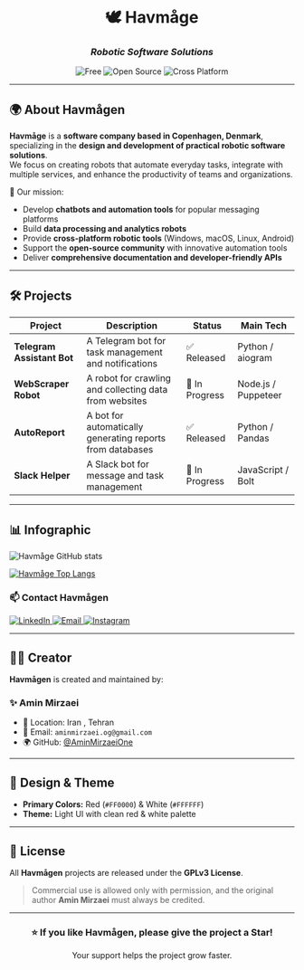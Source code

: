 <!-- Havmågen README - Light Theme with Red & White Palette -->

<div align="center">

# 🕊️ **Havmåge**
### _Robotic Software Solutions_

![Free](https://img.shields.io/badge/Free-Yes-FF0000?style=for-the-badge&logoColor=white)
![Open Source](https://img.shields.io/badge/Open%20Source-Yes-FF0000?style=for-the-badge&logoColor=white)
![Cross Platform](https://img.shields.io/badge/Cross%20Platform-Yes-FF0000?style=for-the-badge&logoColor=white)

</div>

---

## 🌍 About Havmågen
**Havmåge** is a **software company based in Copenhagen, Denmark**, specializing in the **design and development of practical robotic software solutions**.  
We focus on creating robots that automate everyday tasks, integrate with multiple services, and enhance the productivity of teams and organizations.

🚀 Our mission:
- Develop **chatbots and automation tools** for popular messaging platforms  
- Build **data processing and analytics robots**  
- Provide **cross-platform robotic tools** (Windows, macOS, Linux, Android)  
- Support the **open-source community** with innovative automation tools  
- Deliver **comprehensive documentation and developer-friendly APIs**

---

## 🛠️ Projects
| Project               | Description                                              | Status        | Main Tech       |
|-----------------------|----------------------------------------------------------|---------------|-----------------|
| **Telegram Assistant Bot** | A Telegram bot for task management and notifications         | ✅ Released | Python / aiogram |
| **WebScraper Robot**  | A robot for crawling and collecting data from websites   | 🚧 In Progress | Node.js / Puppeteer |
| **AutoReport**        | A bot for automatically generating reports from databases | ✅ Released | Python / Pandas |
| **Slack Helper**      | A Slack bot for message and task management              | 🚧 In Progress | JavaScript / Bolt |

---

## 📊 Infographic

![Havmåge GitHub stats](https://github-readme-stats.vercel.app/api?username=havmage&show_icons=true&bg_color=FFFFFF&title_color=FF0000&text_color=000000&icon_color=FF0000)

[![Havmåge Top Langs](https://github-readme-stats.vercel.app/api/top-langs?username=havmage&hide=html,scss,stylus,blade,jupyter%20notebook,python,css,shell,batchfile,dockerfile,typescript&show_icons=true&bg_color=FFFFFF&title_color=FF0000&text_color=000000&icon_color=FF0000)](https://github.com/havmagen)

### 📫 Contact Havmågen

<div display="flex">
  <a href="https://www.linkedin.com/company/havmage/">
    <img src="https://img.shields.io/badge/LinkedIn-FF0000.svg?style=for-the-badge&logo=linkedin&logoColor=white" alt="LinkedIn"/>
  </a>
  <a href="mailto:hello@havmage.com">
    <img src="https://img.shields.io/badge/Email-FF0000?style=for-the-badge&logo=gmail&logoColor=white" alt="Email"/>
  </a>
  <a href="https://instagram.com/havmage">
    <img src="https://img.shields.io/badge/Instagram-FF0000?style=for-the-badge&logo=instagram&logoColor=white" alt="Instagram"/>
  </a>
</div>

---

## 👨‍💻 Creator
**Havmågen** is created and maintained by:

### ✨ Amin Mirzaei  
- 📍 Location: Iran , Tehran
- 📧 Email: `aminmirzaei.og@gmail.com`  
- 🌍 GitHub: [@AminMirzaeiOne](https://github.com/AminMirzaeiOne)

---

## 🎨 Design & Theme
- **Primary Colors:** Red (`#FF0000`) & White (`#FFFFFF`)  
- **Theme:** Light UI with clean red & white palette  

---

## 📜 License
All **Havmågen** projects are released under the **GPLv3 License**.  
> Commercial use is allowed only with permission, and the original author **Amin Mirzaei** must always be credited.

---

<div align="center">

### ⭐ If you like Havmågen, please give the project a Star!  
Your support helps the project grow faster.

</div>
